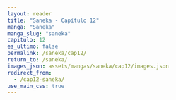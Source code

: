 ```yaml
---
layout: reader
title: "Saneka - Capítulo 12"
manga: "Saneka"
manga_slug: "saneka"
capitulo: 12
es_ultimo: false
permalink: /saneka/cap12/
return_to: /saneka/
images_json: assets/mangas/saneka/cap12/images.json
redirect_from:
  - /cap12-saneka/
use_main_css: true
---
```

